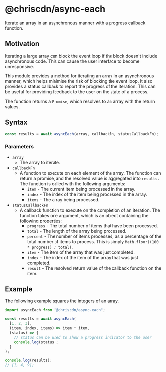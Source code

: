 # @chriscdn/async-each

Iterate an array in an asynchronous manner with a progress callback function.

## Motivation

Iterating a large array can block the event loop if the block doesn't include asynchronous code. This can cause the user interface to become unresponsive.

This module provides a method for iterating an array in an asynchronous manner, which helps minimise the risk of blocking the event loop. It also provides a status callback to report the progress of the iteration. This can be useful for providing feedback to the user on the state of a process.

The function returns a `Promise`, which resolves to an array with the return values.

## Syntax

```js
const results = await asyncEach(array, callbackFn, statusCallbackFn);
```

### Parameters

- `array`
  - The array to iterate.
- `callbackFn`
  - A function to execute on each element of the array. The function can return a promise, and the resolved value is aggregated into `results.` The function is called with the following arguments:
    - `item` - The current item being processed in the array.
    - `index` - The index of the item being processed in the array.
    - `items` - The array being processed.
- `statusCallbackFn`
  - A callback function to execute on the completion of an iteration. The function takes one argument, which is an object containing the following properties:
    - `progress` - The total number of items that have been processed.
    - `total` - The length of the array being processed.
    - `percent` - The number of items processed, as a percentage of the total number of items to process. This is simply `Math.floor((100 * progress) / total)`.
    - `item` - The item of the array that was just completed.
    - `index` - The index of the item of the array that was just completed.
    - `result` - The resolved return value of the callback function on the item.

## Example

The following example squares the integers of an array.

```js
import asyncEach from "@chriscdn/async-each";

const results = await asyncEach(
  [1, 2, 3],
  (item, index, items) => item * item,
  (status) => {
    // status can be used to show a progress indicator to the user
    console.log(status);
  }
);

console.log(results);
// [1, 4, 9];
```
